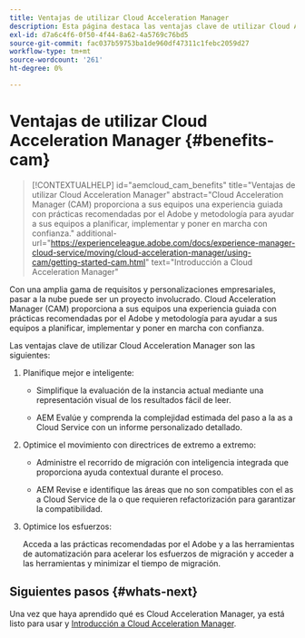 ```yaml
---
title: Ventajas de utilizar Cloud Acceleration Manager
description: Esta página destaca las ventajas clave de utilizar Cloud Acceleration Manager.
exl-id: d7a6c4f6-0f50-4f44-8a62-4a5769c76bd5
source-git-commit: fac037b59753ba1de960df47311c1febc2059d27
workflow-type: tm+mt
source-wordcount: '261'
ht-degree: 0%

---
```


# Ventajas de utilizar Cloud Acceleration Manager {#benefits-cam}

>[!CONTEXTUALHELP]
>id="aemcloud_cam_benefits"
>title="Ventajas de utilizar Cloud Acceleration Manager"
>abstract="Cloud Acceleration Manager (CAM) proporciona a sus equipos una experiencia guiada con prácticas recomendadas por el Adobe y metodología para ayudar a sus equipos a planificar, implementar y poner en marcha con confianza."
>additional-url="https://experienceleague.adobe.com/docs/experience-manager-cloud-service/moving/cloud-acceleration-manager/using-cam/getting-started-cam.html" text="Introducción a Cloud Acceleration Manager"

Con una amplia gama de requisitos y personalizaciones empresariales, pasar a la nube puede ser un proyecto involucrado. Cloud Acceleration Manager (CAM) proporciona a sus equipos una experiencia guiada con prácticas recomendadas por el Adobe y metodología para ayudar a sus equipos a planificar, implementar y poner en marcha con confianza.

Las ventajas clave de utilizar Cloud Acceleration Manager son las siguientes:

1. Planifique mejor e inteligente:

   * Simplifique la evaluación de la instancia actual mediante una representación visual de los resultados fácil de leer.

   * AEM Evalúe y comprenda la complejidad estimada del paso a la as a Cloud Service con un informe personalizado detallado.

1. Optimice el movimiento con directrices de extremo a extremo:

   * Administre el recorrido de migración con inteligencia integrada que proporciona ayuda contextual durante el proceso.

   * AEM Revise e identifique las áreas que no son compatibles con el as a Cloud Service de la o que requieren refactorización para garantizar la compatibilidad.

1. Optimice los esfuerzos:

   Acceda a las prácticas recomendadas por el Adobe y a las herramientas de automatización para acelerar los esfuerzos de migración y acceder a las herramientas y minimizar el tiempo de migración.

## Siguientes pasos {#whats-next}

Una vez que haya aprendido qué es Cloud Acceleration Manager, ya está listo para usar y [Introducción a Cloud Acceleration Manager](https://experienceleague.adobe.com/docs/experience-manager-cloud-service/moving/cloud-acceleration-manager/using-cam/getting-started-cam.html?lang=en).
